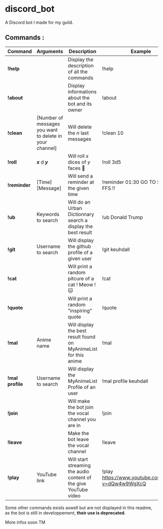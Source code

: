 # discord_bot
A Discord bot I made for my guild.

## Commands :

| Command | Arguments | Description | Example |
| ------- | --------- | ----------- | -------- |
| __!help__ | | Display the description of all the commands | !help |
| __!about__ | | Display informations about the bot and its owner | !about |
| __!clean__ | [Number of messages you want to delete in your channel] | Will delete the *n* last messages | !clean 10 |
| __!roll__ | __*x*__ d __*y*__ | Will roll *x* dices of *y* faces :game_die: | !roll 3d5 |
| __!reminder__ | [Time] [Message] | Will send a reminder at the given time | !reminder 01:30 GO TO SLEEP FFS !! |
| __!ub__ | Keywords to search | Will do an Urban Dictionnary search a display the best result | !ub Donald Trump |
| __!git__ | Username to search | Will display the github profile of a given user | !git keuhdall |
| __!cat__ |  | Will print a random pitcure of a cat ! Meow ! :cat: | !cat |
| __!quote__ | | Will print a random "inspiring" quote | !quote |
| __!mal__ | Anime name | Will display the best result found on MyAnimeList for this anime | !mal  |
| __!mal profile__ | Username to search | Will display the MyAnimeList Profile of an user | !mal profile keuhdall |
| __!join__ | | Will make the bot join the vocal channel you are in | !join |
| __!leave__ | | Make the bot leave the vocal channel | !leave |
| __!play__ | YouTube link | Will start streaming the audio content of the give YouTube video | !play https://www.youtube.com/watch?v=dQw4w9WgXcQ |

Some other commands exists aswell but are not displayed in this readme, as the bot is still in developpement, **their use is deprecated**.

More infos soon TM
